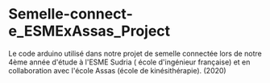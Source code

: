 # Semelle-connect-e_ESMExAssas_Project
Le code arduino utilisé dans notre projet de semelle connectée lors de notre 4ème année d'étude à l'ESME Sudria ( école d'ingénieur française) et en collaboration avec l'école Assas (école de kinésithérapie). (2020)
